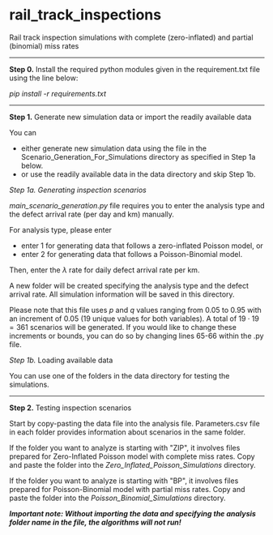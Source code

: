 # rail_track_inspections
Rail track inspection simulations with complete (zero-inflated) and partial (binomial) miss rates

--------------------------------

**Step 0.** Install the required python modules given in the requirement.txt file using the line below:

_pip install -r requirements.txt_

--------------------------------

**Step 1.** Generate new simulation data or import the readily available data

You can 
- either generate new simulation data using the file in the Scenario_Generation_For_Simulations directory as specified in Step 1a below. 
- or use the readily available data in the data directory and skip Step 1b.

_Step 1a. Generating inspection scenarios_

_main_scenario_generation.py_ file requires you to enter the analysis type and the defect arrival rate (per day and km) manually. 

For analysis type, please enter 
- enter 1 for generating data that follows a zero-inflated Poisson model, or
- enter 2 for generating data that follows a Poisson-Binomial model.

Then, enter the $\lambda$ rate for daily defect arrival rate per km.

A new folder will be created specifying the analysis type and the defect arrival rate. All simulation information will be saved in this directory.

Please note that this file uses $p$ and $q$ values ranging from 0.05 to 0.95 with an increment of 0.05 (19 unique values for both variables). A total of $19 \cdot 19 = 361$  scenarios will be generated. 
If you would like to change these increments or bounds, you can do so by changing lines 65-66 within the .py file.

_Step 1b._ Loading available data

You can use one of the folders in the data directory for testing the simulations. 

--------------------------------

**Step 2.** Testing inspection scenarios 

Start by copy-pasting the data file into the analysis file. Parameters.csv file in each folder provides information about scenarios in the same folder. 

If the folder you want to analyze is starting with "ZIP", it involves files prepared for Zero-Inflated Poisson model with complete miss rates. Copy and paste the folder into the _Zero_Inflated_Poisson_Simulations_ directory. 

If the folder you want to analyze is starting with "BP", it involves files prepared for Poisson-Binomial model with partial miss rates. Copy and paste the folder into the _Poisson_Binomial_Simulations_ directory. 

_**Important note: Without importing the data and specifying the analysis folder name in the file, the algorithms will not run!**_
